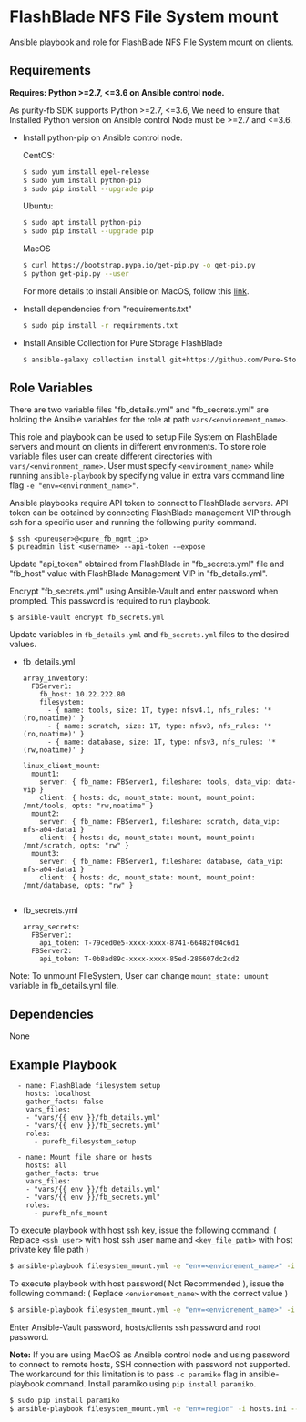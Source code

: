 FlashBlade NFS File System mount
=========

Ansible playbook and role for FlashBlade NFS File System mount on clients.


Requirements
------------

**Requires: Python >=2.7, <=3.6 on Ansible control node.**

As purity-fb SDK supports Python >=2.7, <=3.6, We need to ensure that Installed Python version on Ansible control Node must be >=2.7 and <=3.6.

* Install python-pip on Ansible control node.

  CentOS:
    ```bash
    $ sudo yum install epel-release
    $ sudo yum install python-pip
    $ sudo pip install --upgrade pip
    ```
  Ubuntu:
    ```bash
    $ sudo apt install python-pip
    $ sudo pip install --upgrade pip
    ```
  MacOS
    ```bash
    $ curl https://bootstrap.pypa.io/get-pip.py -o get-pip.py
    $ python get-pip.py --user
    ```
  For more details to install Ansible on MacOS, follow this [link](https://docs.ansible.com/ansible/latest/installation_guide/intro_installation.html#installing-ansible-with-pip).

* Install dependencies from "requirements.txt"
    ```bash
    $ sudo pip install -r requirements.txt
    ```
* Install Ansible Collection for Pure Storage FlashBlade
    ```bash
    $ ansible-galaxy collection install git+https://github.com/Pure-Storage-Ansible/FlashBlade-Collection.git#/collections/ansible_collections/purestorage/flashblade/
    ```

Role Variables
--------------

There are two variable files "fb_details.yml" and "fb_secrets.yml" are holding the Ansible variables for the role at path `vars/<enviorement_name>`. 

This role and playbook can be used to setup File System on FlashBlade servers and mount on clients in different environments. To store role variable files user can create different directories with `vars/<environment_name>`. User must specify `<environment_name>` while running `ansible-playbook` by specifying value in extra vars command line flag `-e "env=<environment_name>"`.

Ansible playbooks require API token to connect to FlashBlade servers. API token can be obtained by connecting FlashBlade management VIP through ssh for a specific user and running the following purity command.
   ```
   $ ssh <pureuser>@<pure_fb_mgmt_ip>
   $ pureadmin list <username> --api-token -–expose
   ```
Update "api_token" obtained from FlashBlade in "fb_secrets.yml" file and "fb_host" value with FlashBlade Management VIP in "fb_details.yml".

Encrypt "fb_secrets.yml" using Ansible-Vault and enter password when prompted. This password is required to run playbook.
```
$ ansible-vault encrypt fb_secrets.yml
```

Update variables in `fb_details.yml` and `fb_secrets.yml` files to the desired values.

* fb_details.yml
    ```
    array_inventory:               
      FBServer1:
        fb_host: 10.22.222.80                   
        filesystem:
          - { name: tools, size: 1T, type: nfsv4.1, nfs_rules: '*(ro,noatime)' } 
          - { name: scratch, size: 1T, type: nfsv3, nfs_rules: '*(ro,noatime)' } 
          - { name: database, size: 1T, type: nfsv3, nfs_rules: '*(rw,noatime)' }

    linux_client_mount:
      mount1:
        server: { fb_name: FBServer1, fileshare: tools, data_vip: data-vip } 
        client: { hosts: dc, mount_state: mount, mount_point: /mnt/tools, opts: "rw,noatime" }
      mount2:
        server: { fb_name: FBServer1, fileshare: scratch, data_vip: nfs-a04-data1 } 
        client: { hosts: dc, mount_state: mount, mount_point: /mnt/scratch, opts: "rw" }
      mount3:
        server: { fb_name: FBServer1, fileshare: database, data_vip: nfs-a04-data1 }
        client: { hosts: dc, mount_state: mount, mount_point: /mnt/database, opts: "rw" }
                       
    ```

* fb_secrets.yml
    ```
    array_secrets:               
      FBServer1:
        api_token: T-79ced0e5-xxxx-xxxx-8741-66482f04c6d1
      FBServer2:
        api_token: T-0b8ad89c-xxxx-xxxx-85ed-286607dc2cd2 
    ```
Note: To unmount FIleSystem, User can change `mount_state: umount` variable in fb_details.yml file.

Dependencies
------------

None

Example Playbook
----------------

      - name: FlashBlade filesystem setup
        hosts: localhost
        gather_facts: false
        vars_files:
        - "vars/{{ env }}/fb_details.yml"
        - "vars/{{ env }}/fb_secrets.yml"
        roles:
          - purefb_filesystem_setup

      - name: Mount file share on hosts
        hosts: all
        gather_facts: true
        vars_files:
        - "vars/{{ env }}/fb_details.yml"
        - "vars/{{ env }}/fb_secrets.yml"
        roles:
          - purefb_nfs_mount

To execute playbook with host ssh key, issue the following command:
( Replace `<ssh_user>` with host ssh user name and `<key_file_path>` with host private key file path )
   ```bash
   $ ansible-playbook filesystem_mount.yml -e "env=<enviorement_name>" -i hosts.ini --user=<ssh_user> --key-file=<key_file_path> --ask-vault-pass 
   ```

To execute playbook with host password( Not Recommended ), issue the following command:
( Replace `<enviorement_name>` with the correct value )
   ```bash
   $ ansible-playbook filesystem_mount.yml -e "env=<enviorement_name>" -i hosts.ini --ask-vault-pass --ask-pass --ask-become-pass
   ```
Enter Ansible-Vault password, hosts/clients ssh password and root password.

**Note:** If you are using MacOS as Ansible control node and using password to connect to remote hosts, SSH connection with password not supported.
The workaround for this limitation is to pass `-c paramiko` flag in ansible-playbook command. Install paramiko using `pip install paramiko`.
   ```bash
   $ sudo pip install paramiko
   $ ansible-playbook filesystem_mount.yml -e "env=region" -i hosts.ini --ask-vault-pass --ask-pass --ask-become-pass -c paramiko
   ```